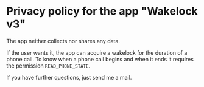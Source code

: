 # Privacy policy for the app "Wakelock v3"

The app neither collects nor shares any data.

If the user wants it, the app can acquire a wakelock for the duration of a phone call.
To know when a phone call begins and when it ends it requires the permission `READ_PHONE_STATE`.

If you have further questions, just send me a mail.

